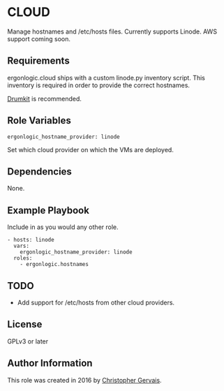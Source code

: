 CLOUD
=====

Manage hostnames and /etc/hosts files. Currently supports Linode. AWS support coming soon.


Requirements
------------

ergonlogic.cloud ships with a custom linode.py inventory script. This inventory is required in order to provide the correct hostnames.

[Drumkit](http://github.com/ergonlogic/drumkit) is recommended.

Role Variables
--------------

    ergonlogic_hostname_provider: linode

Set which cloud provider on which the VMs are deployed.


Dependencies
------------

None.

Example Playbook
----------------

Include in as you would any other role.

    - hosts: linode
      vars:
        ergonlogic_hostname_provider: linode
      roles:
        - ergonlogic.hostnames


TODO
----

* Add support for /etc/hosts from other cloud providers.

License
-------

GPLv3 or later

Author Information
------------------

This role was created in 2016 by [Christopher Gervais](http://ergonlogic.com/).
